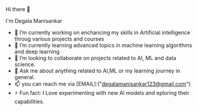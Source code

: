  Hi there 👋

I'm Degala Manisankar 

- 🔭 I’m currently working on enchancing my skills in Artificial intelligence throug various projects and courses
- 🌱 I’m currently learning advanced topics in machine learning algorithms and deep learning
- 👯 I’m looking to collaborate on projects related to AI, ML and data science.
- 💬 Ask me about anything related to AI,ML or my learning journey in general.
- 📫 you can  reach me via [EMAIL]:("degalamanisankar123@gmail.com")
- ⚡ Fun fact: I Love experimenting with new AI models and eploring their capabilities. 
